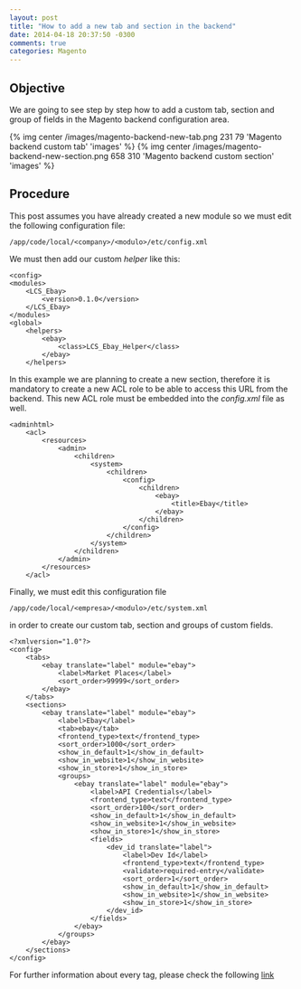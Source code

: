 ```yaml
---
layout: post
title: "How to add a new tab and section in the backend"
date: 2014-04-18 20:37:50 -0300
comments: true
categories: Magento
---
```

## Objective

We are going to see step by step how to add a custom tab, section and group of fields in the Magento backend configuration area.

{% img center /images/magento-backend-new-tab.png 231 79 'Magento backend custom tab' 'images' %}
{% img center /images/magento-backend-new-section.png 658 310 'Magento backend custom section' 'images' %}

## Procedure

This post assumes you have already created a new module so we must edit the following configuration file:

    /app/code/local/<company>/<modulo>/etc/config.xml

We must then add our custom *helper* like this:

    <config>
    <modules>
        <LCS_Ebay>
            <version>0.1.0</version>
        </LCS_Ebay>
    </modules>
    <global>
        <helpers>
            <ebay>
                <class>LCS_Ebay_Helper</class>
            </ebay>
        </helpers>

In this example we are planning to create a new section, therefore it is mandatory to create a new ACL role to be able to access this URL from the backend.
This new ACL role must be embedded into the *config.xml* file as well.

    <adminhtml>
        <acl>
            <resources>
                <admin>
                    <children>
                        <system>
                            <children>
                                <config>
                                    <children>
                                        <ebay>
                                            <title>Ebay</title>
                                        </ebay>
                                    </children>
                                </config>
                            </children>
                        </system>
                    </children>
                </admin>
            </resources>
        </acl>

Finally, we must edit this configuration file

    /app/code/local/<empresa>/<modulo>/etc/system.xml

in order to create our custom tab, section and groups of custom fields.

    <?xmlversion="1.0"?>
    <config>
        <tabs>
            <ebay translate="label" module="ebay">
                <label>Market Places</label>
                <sort_order>99999</sort_order>
            </ebay>
        </tabs>
        <sections>
            <ebay translate="label" module="ebay">
                <label>Ebay</label>
                <tab>ebay</tab>
                <frontend_type>text</frontend_type>
                <sort_order>1000</sort_order>
                <show_in_default>1</show_in_default>
                <show_in_website>1</show_in_website>
                <show_in_store>1</show_in_store>
                <groups>
                    <ebay translate="label" module="ebay">
                        <label>API Credentials</label>
                        <frontend_type>text</frontend_type>
                        <sort_order>100</sort_order>
                        <show_in_default>1</show_in_default>
                        <show_in_website>1</show_in_website>
                        <show_in_store>1</show_in_store>
                        <fields>
                            <dev_id translate="label">
                                <label>Dev Id</label>
                                <frontend_type>text</frontend_type>
                                <validate>required-entry</validate>
                                <sort_order>1</sort_order>
                                <show_in_default>1</show_in_default>
                                <show_in_website>1</show_in_website>
                                <show_in_store>1</show_in_store>
                            </dev_id>
                        </fields>
                    </ebay>
                </groups>
            </ebay>
        </sections>
    </config>

For further information about every tag, please check the following [link](http://www.magentocommerce.com/wiki/5_-_modules_and_development/admin/xml_structure_for_admin_configurations)



